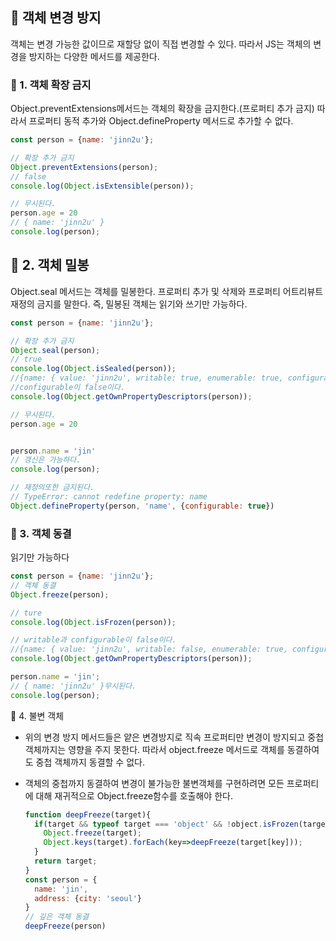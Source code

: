 

## 🌱  객체 변경 방지

객체는 변경 가능한 값이므로 재할당 없이 직접 변경할 수 있다.  따라서 JS는 객체의 변경을 방지하는 다양한 메서드를 제공한다.

### 🌱 1. 객체 확장 금지



Object.preventExtensions메서드는 객체의 확장을 금지한다.(프로퍼티 추가 금지) 따라서 프로퍼티 동적 추가와 Object.defineProperty 메서드로 추가할 수  없다.

```js
const person = {name: 'jinn2u'};

// 확장 추가 금지
Object.preventExtensions(person);
// false
console.log(Object.isExtensible(person));

// 무시된다.
person.age = 20
// { name: 'jinn2u' }
console.log(person);
```

## 🌱 2. 객체 밀봉

Object.seal 메서드는 객체를 밀봉한다. 프로퍼티 추가 및 삭제와 프로퍼티 어트리뷰트 재정의 금지를 말한다. 즉, 밀봉된 객체는 읽기와 쓰기만 가능하다.

```js 
const person = {name: 'jinn2u'};

// 확장 추가 금지
Object.seal(person);
// true
console.log(Object.isSealed(person));
//{name: { value: 'jinn2u', writable: true, enumerable: true, configurable: false }}
//configurable이 false이다.
console.log(Object.getOwnPropertyDescriptors(person));

// 무시된다.
person.age = 20


person.name = 'jin'
// 갱신은 가능하다.
console.log(person);

// 재정의또한 금지된다.
// TypeError: cannot redefine property: name
Object.defineProperty(person, 'name', {configurable: true})
```

### 🌱 3. 객체 동결

읽기만 가능하다

```js
const person = {name: 'jinn2u'};
// 객체 동결
Object.freeze(person);

// ture
console.log(Object.isFrozen(person));

// writable과 configurable이 false이다.
//{name: { value: 'jinn2u', writable: false, enumerable: true, configurable: false }}
console.log(Object.getOwnPropertyDescriptors(person));

person.name = 'jin';
// { name: 'jinn2u' }무시된다.
console.log(person);
```



🌱 4. 불변 객체

- 위의 변경 방지 메서드들은 얕은 변경방지로 직속 프로퍼티만 변경이 방지되고 중첩 객체까지는 영향을 주지 못한다. 따라서 object.freeze 메서드로 객체를 동결하여도 중첩 객체까지 동결할 수 없다.

- 객체의 중첩까지 동결하여 변경이 불가능한 불변객체를 구현하려면 모든 프로퍼티에 대해 재귀적으로 Object.freeze함수를 호출해야 한다.

  ```js
  function deepFreeze(target){
    if(target && typeof target === 'object' && !object.isFrozen(target)){
      Object.freeze(target);
      Object.keys(target).forEach(key=>deepFreeze(target[key]));
    }
    return target;
  }
  const person = {
    name: 'jin',
    address: {city: 'seoul'}
  }
  // 깊은 객체 동결
  deepFreeze(person)
  ```

  







